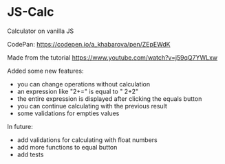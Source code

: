 # JS-Calc
Calculator on vanilla JS

CodePan: https://codepen.io/a_khabarova/pen/ZEpEWdK

Made from the tutorial https://www.youtube.com/watch?v=j59qQ7YWLxw

Added some new features: 
 + you can change operations without calculation
 + an expression like "2+=" is equal to " 2+2"
 + the entire expression is displayed after clicking the equals button
 + you can continue calculating with the previous result
 + some validations for empties values
 
In future:
 - add validations for calculating with float numbers
 - add more functions to equal button
 - add tests
